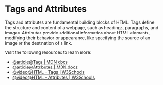 # Tags and Attributes

Tags and attributes are fundamental building blocks of HTML. Tags define the structure and content of a webpage, such as headings, paragraphs, and images. Attributes provide additional information about HTML elements, modifying their behavior or appearance, like specifying the source of an image or the destination of a link.

Visit the following resources to learn more:

- [@article@Tags | MDN docs](https://developer.mozilla.org/en-US/docs/Glossary/Tag)
- [@article@Attributes | MDN docs](https://developer.mozilla.org/en-US/docs/Glossary/Attribute)
- [@video@HTML - Tags | W3Schools](https://www.youtube.com/watch?v=vIoO52MdZFE)
- [@video@HTML - Attributes | W3Schools](https://www.youtube.com/watch?v=yMX901oVtn8)
